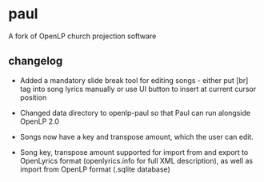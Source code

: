 # paul
A fork of OpenLP church projection software

## changelog
* Added a mandatory slide break tool for editing songs - either put [br] tag into song lyrics manually or use UI button to insert at current cursor position

* Changed data directory to openlp-paul so that Paul can run alongside OpenLP 2.0

* Songs now have a key and transpose amount, which the user can edit.

* Song key, transpose amount supported for import from and export to OpenLyrics format (openlyrics.info for full XML description), as well as import from OpenLP format (.sqlite database)
